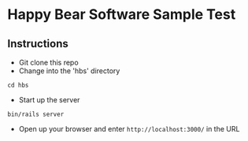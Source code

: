 # Happy Bear Software Sample Test

## Instructions

* Git clone this repo
* Change into the 'hbs' directory
```
cd hbs
```
* Start up the server
```
bin/rails server
```
* Open up your browser and enter `http://localhost:3000/` in the URL
